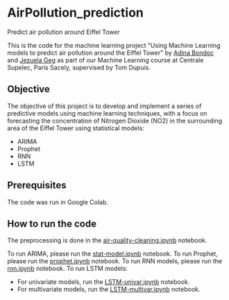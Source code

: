# AirPollution_prediction
Predict air pollution around Eiffel Tower

This is the code for the machine learning project "Using Machine Learning models to predict air pollution around the Eiffel Tower" by [Adina Bondoc](mailto:adina-faye.bondoc@student-cs.fr) and [Jezuela Geg](mailto:jezuela.gega@student-cs.fr) as part of our Machine Learning course at Centrale Supelec, Paris Sacely, supervised by Tom Dupuis.

## Objective

The objective of this project is to develop and implement a series of predictive models using machine learning techniques, with a focus on forecasting the concentration of Nitrogen Dioxide (NO2) in the surrounding area of the Eiffel Tower using statistical models:
- ARIMA
- Prophet
- RNN
- LSTM

## Prerequisites

The code was run in Google Colab.

## How to run the code

The preprocessing is done in the [air-quality-cleaning.ipynb](./air-quality-cleaning.ipynb) notebook.

To run ARIMA, please run the [stat-model.ipynb](./stat-model.ipynb) notebook.
To run Prophet, please run the [prophet.ipynb](./prophet.ipynb) notebook.
To run RNN models, please run the [rnn.ipynb](./rnn.ipynb) notebook.
To run LSTM models:
- For univariate models, run the [LSTM-univar.ipynb](./LSTM-univar.ipynb) notebook.
- For multivariate models, run the [LSTM-multivar.ipynb](./LSTM-multivar.ipynb) notebook.
